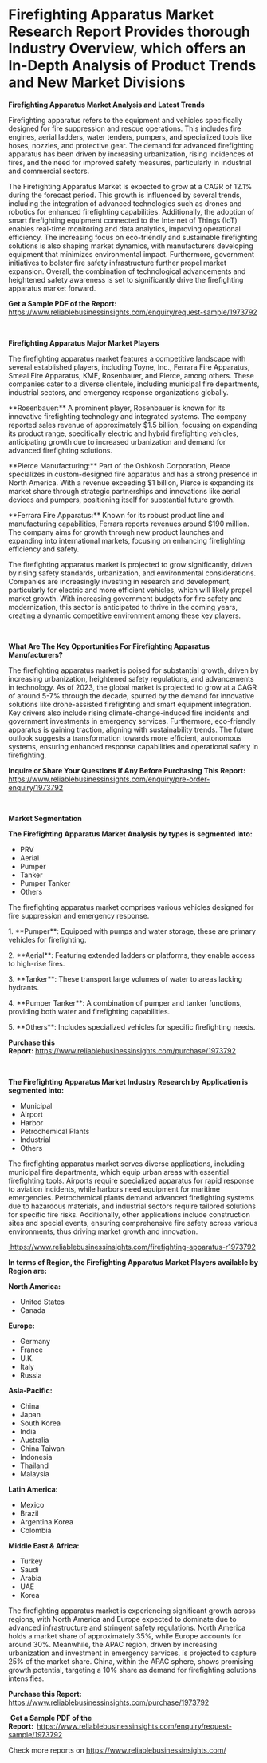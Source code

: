 <p><h1>Firefighting Apparatus Market Research Report Provides thorough Industry Overview, which offers an In-Depth Analysis of Product Trends and New Market Divisions</h1></p><p><strong>Firefighting Apparatus Market Analysis and Latest Trends</strong></p>
<p><p>Firefighting apparatus refers to the equipment and vehicles specifically designed for fire suppression and rescue operations. This includes fire engines, aerial ladders, water tenders, pumpers, and specialized tools like hoses, nozzles, and protective gear. The demand for advanced firefighting apparatus has been driven by increasing urbanization, rising incidences of fires, and the need for improved safety measures, particularly in industrial and commercial sectors.</p><p>The Firefighting Apparatus Market is expected to grow at a CAGR of 12.1% during the forecast period. This growth is influenced by several trends, including the integration of advanced technologies such as drones and robotics for enhanced firefighting capabilities. Additionally, the adoption of smart firefighting equipment connected to the Internet of Things (IoT) enables real-time monitoring and data analytics, improving operational efficiency. The increasing focus on eco-friendly and sustainable firefighting solutions is also shaping market dynamics, with manufacturers developing equipment that minimizes environmental impact. Furthermore, government initiatives to bolster fire safety infrastructure further propel market expansion. Overall, the combination of technological advancements and heightened safety awareness is set to significantly drive the firefighting apparatus market forward.</p></p>
<p><strong>Get a Sample PDF of the Report:&nbsp;</strong> <a href="https://www.reliablebusinessinsights.com/enquiry/request-sample/1973792?utm_campaign=2109&utm_medium=2&utm_source=Github&utm_content=ia&utm_term=23022025&utm_id=firefighting-apparatus">https://www.reliablebusinessinsights.com/enquiry/request-sample/1973792</a></p>
<p>&nbsp;</p>
<p><strong>Firefighting Apparatus Major Market Players</strong></p>
<p><p>The firefighting apparatus market features a competitive landscape with several established players, including Toyne, Inc., Ferrara Fire Apparatus, Smeal Fire Apparatus, KME, Rosenbauer, and Pierce, among others. These companies cater to a diverse clientele, including municipal fire departments, industrial sectors, and emergency response organizations globally.</p><p>**Rosenbauer:** A prominent player, Rosenbauer is known for its innovative firefighting technology and integrated systems. The company reported sales revenue of approximately $1.5 billion, focusing on expanding its product range, specifically electric and hybrid firefighting vehicles, anticipating growth due to increased urbanization and demand for advanced firefighting solutions.</p><p>**Pierce Manufacturing:** Part of the Oshkosh Corporation, Pierce specializes in custom-designed fire apparatus and has a strong presence in North America. With a revenue exceeding $1 billion, Pierce is expanding its market share through strategic partnerships and innovations like aerial devices and pumpers, positioning itself for substantial future growth.</p><p>**Ferrara Fire Apparatus:** Known for its robust product line and manufacturing capabilities, Ferrara reports revenues around $190 million. The company aims for growth through new product launches and expanding into international markets, focusing on enhancing firefighting efficiency and safety.</p><p>The firefighting apparatus market is projected to grow significantly, driven by rising safety standards, urbanization, and environmental considerations. Companies are increasingly investing in research and development, particularly for electric and more efficient vehicles, which will likely propel market growth. With increasing government budgets for fire safety and modernization, this sector is anticipated to thrive in the coming years, creating a dynamic competitive environment among these key players.</p></p>
<p>&nbsp;</p>
<p><strong>What Are The Key Opportunities For Firefighting Apparatus Manufacturers?</strong></p>
<p><p>The firefighting apparatus market is poised for substantial growth, driven by increasing urbanization, heightened safety regulations, and advancements in technology. As of 2023, the global market is projected to grow at a CAGR of around 5-7% through the decade, spurred by the demand for innovative solutions like drone-assisted firefighting and smart equipment integration. Key drivers also include rising climate-change-induced fire incidents and government investments in emergency services. Furthermore, eco-friendly apparatus is gaining traction, aligning with sustainability trends. The future outlook suggests a transformation towards more efficient, autonomous systems, ensuring enhanced response capabilities and operational safety in firefighting.</p></p>
<p><strong>Inquire or Share Your Questions If Any Before Purchasing This Report:</strong> <a href="https://www.reliablebusinessinsights.com/enquiry/pre-order-enquiry/1973792?utm_campaign=2109&utm_medium=2&utm_source=Github&utm_content=ia&utm_term=23022025&utm_id=firefighting-apparatus">https://www.reliablebusinessinsights.com/enquiry/pre-order-enquiry/1973792</a></p>
<p>&nbsp;</p>
<p><strong>Market Segmentation</strong></p>
<p><strong>The Firefighting Apparatus Market Analysis by types is segmented into:</strong></p>
<p><ul><li>PRV</li><li>Aerial</li><li>Pumper</li><li>Tanker</li><li>Pumper Tanker</li><li>Others</li></ul></p>
<p><p>The firefighting apparatus market comprises various vehicles designed for fire suppression and emergency response. </p><p>1. **Pumper**: Equipped with pumps and water storage, these are primary vehicles for firefighting.</p><p>2. **Aerial**: Featuring extended ladders or platforms, they enable access to high-rise fires.</p><p>3. **Tanker**: These transport large volumes of water to areas lacking hydrants.</p><p>4. **Pumper Tanker**: A combination of pumper and tanker functions, providing both water and firefighting capabilities.</p><p>5. **Others**: Includes specialized vehicles for specific firefighting needs.</p></p>
<p><strong>Purchase this Report:&nbsp;</strong><a href="https://www.reliablebusinessinsights.com/purchase/1973792?utm_campaign=2109&utm_medium=2&utm_source=Github&utm_content=ia&utm_term=23022025&utm_id=firefighting-apparatus">https://www.reliablebusinessinsights.com/purchase/1973792</a></p>
<p>&nbsp;</p>
<p><strong>The Firefighting Apparatus Market Industry Research by Application is segmented into:</strong></p>
<p><ul><li>Municipal</li><li>Airport</li><li>Harbor</li><li>Petrochemical Plants</li><li>Industrial</li><li>Others</li></ul></p>
<p><p>The firefighting apparatus market serves diverse applications, including municipal fire departments, which equip urban areas with essential firefighting tools. Airports require specialized apparatus for rapid response to aviation incidents, while harbors need equipment for maritime emergencies. Petrochemical plants demand advanced firefighting systems due to hazardous materials, and industrial sectors require tailored solutions for specific fire risks. Additionally, other applications include construction sites and special events, ensuring comprehensive fire safety across various environments, thus driving market growth and innovation.</p></p>
<p><a href="https://www.reliablebusinessinsights.com/firefighting-apparatus-r1973792?utm_campaign=2109&utm_medium=2&utm_source=Github&utm_content=ia&utm_term=23022025&utm_id=firefighting-apparatus">&nbsp;https://www.reliablebusinessinsights.com/firefighting-apparatus-r1973792</a></p>
<p><strong>In terms of Region, the Firefighting Apparatus Market Players available by Region are:</strong></p>
<p>
    <p> <strong> North America: </strong>
        <ul>
            <li>United States</li>
            <li>Canada</li>
        </ul>
        </p> 
    <p> <strong> Europe: </strong>
        <ul>
            <li>Germany</li>
            <li>France</li>
            <li>U.K.</li>
            <li>Italy</li>
            <li>Russia</li>
        </ul>
        </p> 
    <p> <strong> Asia-Pacific: </strong>
        <ul>
            <li>China</li>
            <li>Japan</li>
            <li>South Korea</li>
            <li>India</li>
            <li>Australia</li>
            <li>China Taiwan</li>
            <li>Indonesia</li>
            <li>Thailand</li>
            <li>Malaysia</li>
        </ul>
        </p> 
    <p> <strong> Latin America: </strong>
        <ul>
            <li>Mexico</li>
            <li>Brazil</li>
            <li>Argentina Korea</li>
            <li>Colombia</li>
        </ul>
        </p> 
    <p> <strong> Middle East & Africa: </strong>
        <ul>
            <li>Turkey</li>
            <li>Saudi</li>
            <li>Arabia</li>
            <li>UAE</li>
            <li>Korea</li>
        </ul>
    </p>
    </p>
<p><p>The firefighting apparatus market is experiencing significant growth across regions, with North America and Europe expected to dominate due to advanced infrastructure and stringent safety regulations. North America holds a market share of approximately 35%, while Europe accounts for around 30%. Meanwhile, the APAC region, driven by increasing urbanization and investment in emergency services, is projected to capture 25% of the market share. China, within the APAC sphere, shows promising growth potential, targeting a 10% share as demand for firefighting solutions intensifies.</p></p>
<p><strong>Purchase this Report: </strong><a href="https://www.reliablebusinessinsights.com/purchase/1973792?utm_campaign=2109&utm_medium=2&utm_source=Github&utm_content=ia&utm_term=23022025&utm_id=firefighting-apparatus">https://www.reliablebusinessinsights.com/purchase/1973792</a></p>
<p>&nbsp;<strong>Get a Sample PDF of the Report:&nbsp;&nbsp;</strong><a href="https://www.reliablebusinessinsights.com/enquiry/request-sample/1973792?utm_campaign=2109&utm_medium=2&utm_source=Github&utm_content=ia&utm_term=23022025&utm_id=firefighting-apparatus">https://www.reliablebusinessinsights.com/enquiry/request-sample/1973792</a></p>
<p><strong></strong></p>
<p>Check more reports on <a href="https://www.reliablebusinessinsights.com/?utm_campaign=2109&utm_medium=2&utm_source=Github&utm_content=ia&utm_term=23022025&utm_id=firefighting-apparatus">https://www.reliablebusinessinsights.com/</a></p>